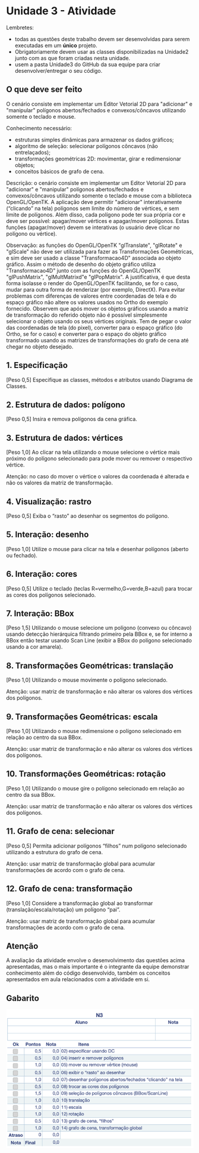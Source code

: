 # Unidade 3 - Atividade  

<!--
avisar para postar nas pastas do GitHub
-->

Lembretes:

- todas as questões deste trabalho devem ser desenvolvidas para serem executadas em um **único** projeto.  
- Obrigatoriamente devem usar as classes disponibilizadas na Unidade2 junto com as que foram criadas nesta unidade.  
- usem a pasta Unidade3 do GitHub da sua equipe para criar desenvolver/entregar o seu código.  

## O que deve ser feito

O cenário consiste em implementar um Editor Vetorial 2D para "adicionar" e "manipular" polígonos abertos/fechados e convexos/côncavos utilizando somente o teclado e mouse.  

Conhecimento necessário:  

- estruturas simples dinâmicas para armazenar os dados gráficos;  
- algoritmo de seleção: selecionar polígonos côncavos (não entrelaçados);  
- transformações geométricas 2D: movimentar, girar e redimensionar objetos;  
- conceitos básicos de grafo de cena.  

Descrição: o cenário consiste em implementar um Editor Vetorial 2D para "adicionar" e "manipular" polígonos abertos/fechados e convexos/côncavos utilizando somente o teclado e mouse com a biblioteca OpenGL/OpenTK. A aplicação deve permitir "adicionar" interativamente (“clicando” na tela) polígonos sem limite do número de vértices, e sem limite de polígonos. Além disso, cada polígono pode ter sua própria cor e deve ser possível: apagar/mover vértices e apagar/mover polígonos. Estas funções (apagar/mover) devem se interativas (o usuário deve clicar no polígono ou vértice).  

Observação: as funções do OpenGL/OpenTK "glTranslate", "glRotate" e "glScale" não deve ser utilizada para fazer as Transformações Geométricas, e sim deve ser usado a classe "Transformacao4D" associada ao objeto gráfico. Assim o método de desenho do objeto gráfico utiliza "Transformacao4D" junto com as funções do OpenGL/OpenTK "glPushMatrix", "glMultMatrixd"e "glPopMatrix". A justificativa, é que desta forma isolasse o render do OpenGL/OpenTK facilitando, se for o caso, mudar para outra forma de renderizar (por exemplo, DirectX). Para evitar problemas com diferenças de valores entre coordenadas de tela e do espaço gráfico não altere os valores usados no Ortho do exemplo fornecido. Observem que após mover os objetos gráficos usando a matriz de transformação do referido objeto não é possível simplesmente selecionar o objeto usando os seus vértices originais. Tem de pegar o valor das coordenadas de tela (do pixel), converter para o espaço gráfico (do Ortho, se for o caso) e converter para o espaço do objeto gráfico transformado usando as matrizes de transformações do grafo de cena até chegar no objeto desejado.  

## 1. Especificação

[Peso 0,5] Especifique as classes, métodos e atributos usando Diagrama de Classes.  

## 2. Estrutura de dados: polígono

[Peso 0,5] Insira e remova polígonos da cena gráfica.  

## 3. Estrutura de dados: vértices

[Peso 1,0] Ao clicar na tela utilizando o mouse selecione o vértice mais próximo do polígono selecionado para pode mover ou remover o respectivo vértice.  

Atenção: no caso do mover o vértice o valores da coordenada é alterada e não os valores da matriz de transformação.  

## 4. Visualização: rastro

[Peso 0,5] Exiba o “rasto” ao desenhar os segmentos do polígono.  

## 5. Interação: desenho

[Peso 1,0] Utilize o mouse para clicar na tela e desenhar polígonos (aberto ou fechado).  

## 6. Interação: cores

[Peso 0,5] Utilize o teclado (teclas R=vermelho,G=verde,B=azul) para trocar as cores dos polígonos selecionado.  

## 7. Interação: BBox

[Peso 1,5] Utilizando o mouse selecione um polígono (convexo ou côncavo) usando detecção hierárquica filtrando primeiro pela BBox e, se for interno a BBox então testar usando Scan Line (exibir a BBox do polígono selecionado usando a cor amarela).  

## 8. Transformações Geométricas: translação

[Peso 1,0] Utilizando o mouse movimente o polígono selecionado.  

Atenção: usar matriz de transformação e não alterar os valores dos vértices dos polígonos.  

## 9. Transformações Geométricas: escala

[Peso 1,0] Utilizando o mouse redimensione o polígono selecionado em relação ao centro da sua BBox.  

Atenção: usar matriz de transformação e não alterar os valores dos vértices dos polígonos.  

## 10. Transformações Geométricas: rotação

[Peso 1,0] Utilizando o mouse gire o polígono selecionado em relação ao centro da sua BBox.  

Atenção: usar matriz de transformação e não alterar os valores dos vértices dos polígonos.  

## 11. Grafo de cena: selecionar

[Peso 0,5] Permita adicionar polígonos “filhos” num polígono selecionado utilizando a estrutura do grafo de cena.  

Atenção: usar matriz de transformação global para acumular transformações de acordo com o grafo de cena.  

## 12. Grafo de cena: transformação

[Peso 1,0] Considere a transformação global ao transformar (translação/escala/rotação) um polígono “pai”.  

Atenção: usar matriz de transformação global para acumular transformações de acordo com o grafo de cena.  

## Atenção

A avaliação da atividade envolve o desenvolvimento das questões acima apresentadas, mas o mais importante é o integrante da equipe demonstrar conhecimento além do código desenvolvido, também os conceitos apresentados em aula relacionados com a atividade em si.

## Gabarito

![Gabarito](AtividadeGabarito_N3.png "Gabarito")  
